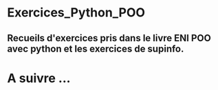 # Exercices_Python_POO
## Recueils d'exercices pris dans le livre ENI POO avec python et les exercices de supinfo. 
# A suivre ...

